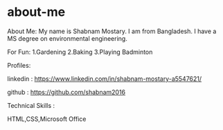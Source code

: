 # about-me

About Me:
My name is Shabnam Mostary. I am from Bangladesh. I have a MS degree on environmental engineering.

For Fun:
1.Gardening
2.Baking
3.Playing Badminton

Profiles:

linkedin : https://www.linkedin.com/in/shabnam-mostary-a5547621/

github :   https://github.com/shabnam2016

Technical Skills :

HTML,CSS,Microsoft Office

